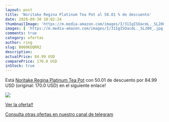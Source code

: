 ```yaml
---
layout: post
title: 'Noritake Regina Platinum Tea Pot al 50.01 % de descuento'
date: 2020-09-30 10:02:24
thumbnailImage: 'https://m.media-amazon.com/images/I/31IgISOacmL._SL200_.jpg'
images: [ 'https://m.media-amazon.com/images/I/31IgISOacmL._SL200_.jpg' ]
comments: true
category: ofertas
author: ring
slug: B000KDQRR2
description:
actualPrice: 84.99 USD
comparePrice: 170.0 USD
inStock: true
---
```


Está [Noritake Regina Platinum Tea Pot](https://www.amazon.com/dp/B000KDQRR2/?tag=redken08-20) con 50.01 de descuento por 84.99 USD (original: 170.0 USD) en el siguiente enlace!

[![](https://m.media-amazon.com/images/I/31IgISOacmL._SL200_.jpg)](https://www.amazon.com/dp/B000KDQRR2/?tag=redken08-20)

[Ver la oferta!!](https://www.amazon.com/dp/B000KDQRR2/?tag=redken08-20)

[Consulta otras ofertas en nuestro canal de telegram](https://t.me/s/ofertas25)
